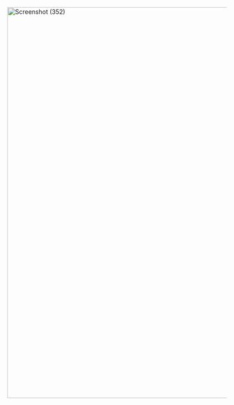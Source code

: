 <img width="1897" height="899" alt="Screenshot (352)" src="https://github.com/user-attachments/assets/7661d85d-45e7-44ba-bac2-b8a9ba6f1ca1" />

